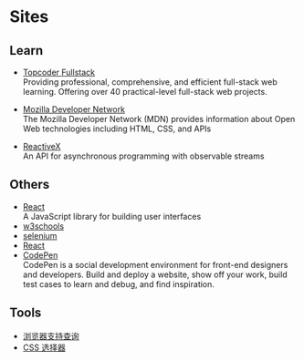 # Sites

## Learn

- [Topcoder Fullstack](https://topcoderfullstack.com/)
  <br/>Providing professional, comprehensive, and efficient full-stack web learning. Offering over 40 practical-level
  full-stack web projects.

- [Mozilla Developer Network](https://developer.mozilla.org/)
  <br/>The Mozilla Developer Network (MDN) provides information about Open Web technologies including HTML, CSS, and
  APIs
- [ReactiveX](https://reactivex.io/)
  <br/>An API for asynchronous programming
  with observable streams

## Others

- [React](https://legacy.reactjs.org/)
  <br/>A JavaScript library for building user interfaces
- [w3schools](https://www.w3schools.com/)
- [selenium](https://www.selenium.dev/)
- [React](https://react.dev/)
- [CodePen](https://codepen.io/)
  <br/>CodePen is a social development environment for front-end designers and developers. Build and deploy a website,
  show off your work, build test cases to learn and debug, and find inspiration.

## Tools

- [浏览器支持查询](https://caniuse.com/)
- [CSS 选择器](https://developer.mozilla.org/zh-CN/docs/Web/CSS/CSS_Selectors)